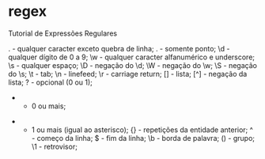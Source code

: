 # regex
Tutorial de Expressões Regulares

.   - qualquer caracter exceto quebra de linha;
\.  - somente ponto;
\d  - qualquer dígito de 0 a 9;
\w  - qualquer caracter alfanumérico e underscore;
\s  - qualquer espaço;
\D  - negação do \d;
\W  - negação do \w;
\S  - negação do \s;
\t  - tab;
\n  - linefeed;
\r  - carriage return;
[]  - lista;
[^] - negação da lista;
?   - opcional (0 ou 1);
*   - 0 ou mais;
+   - 1 ou mais (igual ao asterisco);
{}  - repetições da entidade anterior;
^   - começo da linha;
$   - fim da linha;
\b  - borda de palavra;
()  - grupo;
\1  - retrovisor;


